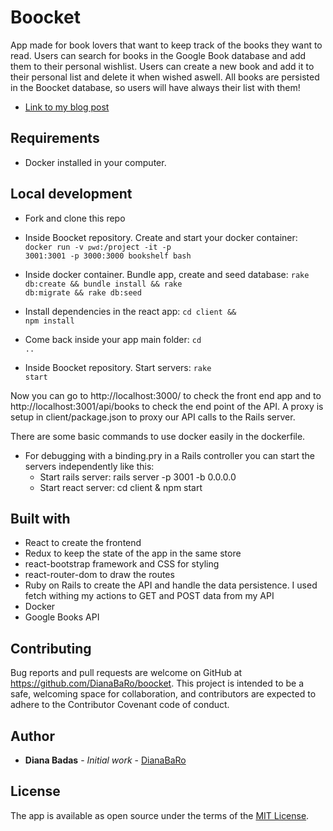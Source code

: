 # Boocket

App made for book lovers that want to keep track of the books they want to read.
Users can search for books in the Google Book database and add them to their personal wishlist. Users can create a new book and add it to their personal list and delete it when wished aswell. All books are persisted in the Boocket database, so users will have always their list with them!

* [Link to my blog post](http://carolinabadas.com/boocket/)

## Requirements

* Docker installed in your computer.

## Local development
* Fork and clone this repo
* Inside Boocket repository. Create and start your docker container:
<code>docker run -v `pwd`:/project -it -p 3001:3001 -p 3000:3000 bookshelf bash</code>

* Inside docker container. Bundle app, create and seed database:
<code>rake db:create && bundle install && rake db:migrate && rake db:seed</code>

* Install dependencies in the react app:
<code>cd client && npm install</code>

* Come back inside your app main folder:
<code>cd ..</code>

* Inside Boocket repository. Start servers:
<code>rake start</code>

Now you can go to http://localhost:3000/ to check the front end app and to http://localhost:3001/api/books to check the end point of the API. A proxy is setup in client/package.json to proxy our API calls to the Rails server.

There are some basic commands to use docker easily in the dockerfile. 

* For debugging with a binding.pry in a Rails controller you can start the servers independently like this:
    * Start rails server: rails server -p 3001 -b 0.0.0.0
    * Start react server: cd client & npm start

## Built with

* React to create the frontend 
* Redux to keep the state of the app in the same store
* react-bootstrap framework and CSS for styling
* react-router-dom to draw the routes
* Ruby on Rails to create the API and handle the data persistence. I used fetch withing my actions to GET and POST data from my API
* Docker
* Google Books API

## Contributing

Bug reports and pull requests are welcome on GitHub at https://github.com/DianaBaRo/boocket. This project is intended to be a safe, welcoming space for collaboration, and contributors are expected to adhere to the Contributor Covenant code of conduct.

## Author

* **Diana Badas** - *Initial work* - [DianaBaRo](https://github.com/DianaBaRo)

## License

The app is available as open source under the terms of the [MIT License](https://opensource.org/licenses/MIT).
